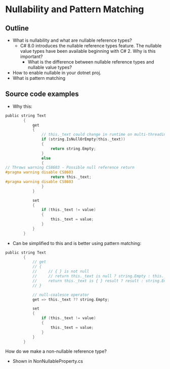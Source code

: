 # Nullability and Pattern Matching

## Outline

- What is nullability and what are nullable reference types?
  - C# 8.0 introduces the nullable reference types feature. The nullable value types have been available beginning with C# 2. Why is this important?
    - What is the difference between nullable reference types and nullable value types?
- How to enable nullable in your dotnet proj.
- What is pattern matching

## Source code examples

- Why this:

```c
public string Text
        {
            get
            {
                // this._text could change in runtime on multi-threading
                if (string.IsNullOrEmpty(this._text))
                {
                    return string.Empty;
                }
                else
                {
// Throws warning CS8603 - Possible null reference return
#pragma warning disable CS8603
                    return this._text;
#pragma warning disable CS8603
                }
            }

            set
            {
                if (this._text != value)
                {
                    this._text = value;
                }
            }
        }
```

- Can be simplified to this and is better using pattern matching:

```c
public string Text
        {
            // get
            // {
            //     // { } is not null
            //     // return this._text is null ? string.Empty : this._text;
            //     return this._text is { } result ? result : string.Empty;
            // }

            // null-coalesce operator
            get => this._text ?? string.Empty;

            set
            {
                if (this._text != value)
                {
                    this._text = value;
                }
            }
        }
```

How do we make a non-nullable reference type?

- Shown in NonNullableProperty.cs
